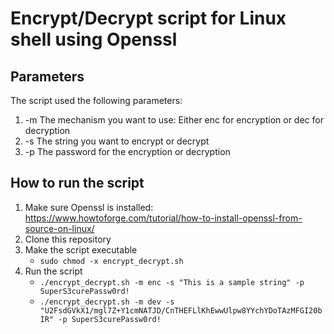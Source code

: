 # Encrypt/Decrypt script for Linux shell using Openssl
## Parameters
The script used the following parameters:
1. -m The mechanism you want to use: Either enc for encryption or dec for decryption
2. -s The string you want to encrypt or decrypt
3. -p The password for the encryption or decryption
## How to run the script
1. Make sure Openssl is installed: https://www.howtoforge.com/tutorial/how-to-install-openssl-from-source-on-linux/
2. Clone this repository
3. Make the script executable
   - ```sudo chmod -x encrypt_decrypt.sh```
4. Run the script
   - ```./encrypt_decrypt.sh -m enc -s "This is a sample string" -p SuperS3curePassw0rd!```
   - ```./encrypt_decrypt.sh -m dev -s "U2FsdGVkX1/mgl7Z+Y1cmNATJD/CnTHEFLlKhEwwUlpw8YYchYDoTAzMFGI20bIR" -p SuperS3curePassw0rd!```
